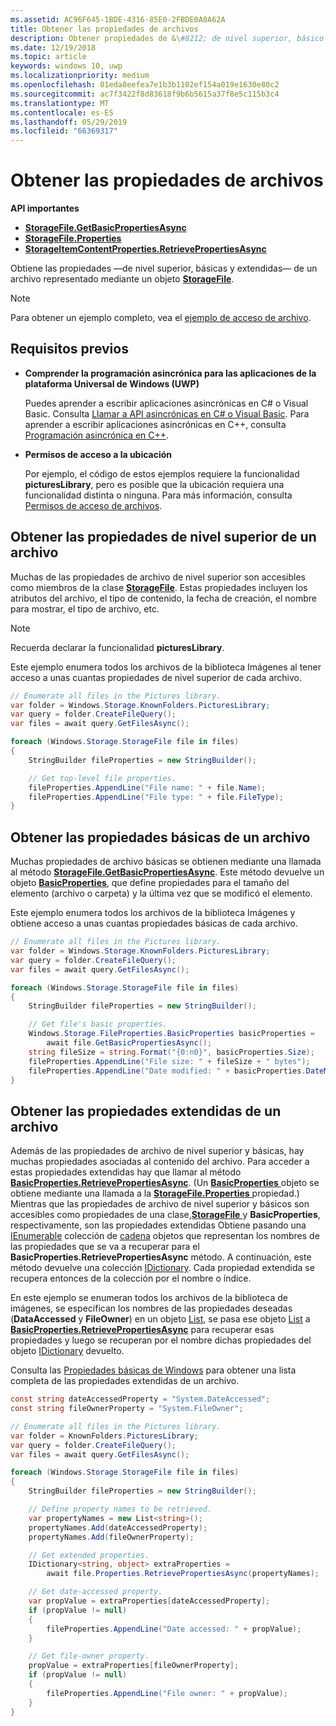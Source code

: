 ```yaml
---
ms.assetid: AC96F645-1BDE-4316-85E0-2FBDE0A0A62A
title: Obtener las propiedades de archivos
description: Obtener propiedades de &\#8212; de nivel superior, básico y extendido &\#8212; para un archivo representado por un StorageFile de objeto.
ms.date: 12/19/2018
ms.topic: article
keywords: windows 10, uwp
ms.localizationpriority: medium
ms.openlocfilehash: 01eda8eefea7e1b3b1102ef154a019e1630e80c2
ms.sourcegitcommit: ac7f3422f8d83618f9b6b5615a37f8e5c115b3c4
ms.translationtype: MT
ms.contentlocale: es-ES
ms.lasthandoff: 05/29/2019
ms.locfileid: "66369317"
---
```

# <a name="get-file-properties"></a>Obtener las propiedades de archivos

**API importantes**

-   [**StorageFile.GetBasicPropertiesAsync**](https://docs.microsoft.com/uwp/api/windows.storage.storagefile.getbasicpropertiesasync)
-   [**StorageFile.Properties**](https://docs.microsoft.com/uwp/api/windows.storage.storagefile.properties)
-   [**StorageItemContentProperties.RetrievePropertiesAsync**](https://docs.microsoft.com/uwp/api/windows.storage.fileproperties.storageitemcontentproperties.retrievepropertiesasync)

Obtiene las propiedades —de nivel superior, básicas y extendidas— de un archivo representado mediante un objeto [**StorageFile**](https://docs.microsoft.com/uwp/api/Windows.Storage.StorageFile).

> [!NOTE]
> Para obtener un ejemplo completo, vea el [ejemplo de acceso de archivo](https://go.microsoft.com/fwlink/p/?linkid=619995).

## <a name="prerequisites"></a>Requisitos previos

-   **Comprender la programación asincrónica para las aplicaciones de la plataforma Universal de Windows (UWP)**

    Puedes aprender a escribir aplicaciones asincrónicas en C# o Visual Basic. Consulta [Llamar a API asincrónicas en C# o Visual Basic](https://docs.microsoft.com/windows/uwp/threading-async/call-asynchronous-apis-in-csharp-or-visual-basic). Para aprender a escribir aplicaciones asincrónicas en C++, consulta [Programación asincrónica en C++](https://docs.microsoft.com/windows/uwp/threading-async/asynchronous-programming-in-cpp-universal-windows-platform-apps).

-   **Permisos de acceso a la ubicación**

    Por ejemplo, el código de estos ejemplos requiere la funcionalidad **picturesLibrary**, pero es posible que la ubicación requiera una funcionalidad distinta o ninguna. Para más información, consulta [Permisos de acceso de archivos](file-access-permissions.md).

## <a name="getting-a-files-top-level-properties"></a>Obtener las propiedades de nivel superior de un archivo

Muchas de las propiedades de archivo de nivel superior son accesibles como miembros de la clase [**StorageFile**](https://docs.microsoft.com/uwp/api/Windows.Storage.StorageFile). Estas propiedades incluyen los atributos del archivo, el tipo de contenido, la fecha de creación, el nombre para mostrar, el tipo de archivo, etc.

> [!NOTE]
> Recuerda declarar la funcionalidad **picturesLibrary**.

Este ejemplo enumera todos los archivos de la biblioteca Imágenes al tener acceso a unas cuantas propiedades de nivel superior de cada archivo.

```csharp
// Enumerate all files in the Pictures library.
var folder = Windows.Storage.KnownFolders.PicturesLibrary;
var query = folder.CreateFileQuery();
var files = await query.GetFilesAsync();

foreach (Windows.Storage.StorageFile file in files)
{
    StringBuilder fileProperties = new StringBuilder();

    // Get top-level file properties.
    fileProperties.AppendLine("File name: " + file.Name);
    fileProperties.AppendLine("File type: " + file.FileType);
}
```

## <a name="getting-a-files-basic-properties"></a>Obtener las propiedades básicas de un archivo

Muchas propiedades de archivo básicas se obtienen mediante una llamada al método [**StorageFile.GetBasicPropertiesAsync**](https://docs.microsoft.com/uwp/api/windows.storage.storagefile.getbasicpropertiesasync). Este método devuelve un objeto [**BasicProperties**](https://docs.microsoft.com/uwp/api/Windows.Storage.FileProperties.BasicProperties), que define propiedades para el tamaño del elemento (archivo o carpeta) y la última vez que se modificó el elemento.

Este ejemplo enumera todos los archivos de la biblioteca Imágenes y obtiene acceso a unas cuantas propiedades básicas de cada archivo.

```csharp
// Enumerate all files in the Pictures library.
var folder = Windows.Storage.KnownFolders.PicturesLibrary;
var query = folder.CreateFileQuery();
var files = await query.GetFilesAsync();

foreach (Windows.Storage.StorageFile file in files)
{
    StringBuilder fileProperties = new StringBuilder();

    // Get file's basic properties.
    Windows.Storage.FileProperties.BasicProperties basicProperties =
        await file.GetBasicPropertiesAsync();
    string fileSize = string.Format("{0:n0}", basicProperties.Size);
    fileProperties.AppendLine("File size: " + fileSize + " bytes");
    fileProperties.AppendLine("Date modified: " + basicProperties.DateModified);
}
 ```

## <a name="getting-a-files-extended-properties"></a>Obtener las propiedades extendidas de un archivo

Además de las propiedades de archivo de nivel superior y básicas, hay muchas propiedades asociadas al contenido del archivo. Para acceder a estas propiedades extendidas hay que llamar al método [**BasicProperties.RetrievePropertiesAsync**](https://docs.microsoft.com/uwp/api/windows.storage.fileproperties.basicproperties.retrievepropertiesasync). (Un [ **BasicProperties** ](https://docs.microsoft.com/uwp/api/Windows.Storage.FileProperties.BasicProperties) objeto se obtiene mediante una llamada a la [ **StorageFile.Properties** ](https://docs.microsoft.com/uwp/api/windows.storage.storagefile.properties) propiedad.) Mientras que las propiedades de archivo de nivel superior y básicos son accesibles como propiedades de una clase,[**StorageFile** ](https://docs.microsoft.com/uwp/api/Windows.Storage.StorageFile) y **BasicProperties**, respectivamente, son las propiedades extendidas Obtiene pasando una [IEnumerable](https://go.microsoft.com/fwlink/p/?LinkID=313091) colección de [cadena](https://go.microsoft.com/fwlink/p/?LinkID=325032) objetos que representan los nombres de las propiedades que se va a recuperar para el  **BasicProperties.RetrievePropertiesAsync** método. A continuación, este método devuelve una colección [IDictionary](https://go.microsoft.com/fwlink/p/?LinkId=325238). Cada propiedad extendida se recupera entonces de la colección por el nombre o índice.

En este ejemplo se enumeran todos los archivos de la biblioteca de imágenes, se especifican los nombres de las propiedades deseadas (**DataAccessed** y **FileOwner**) en un objeto [List](https://go.microsoft.com/fwlink/p/?LinkID=325246), se pasa ese objeto [List](https://go.microsoft.com/fwlink/p/?LinkID=325246) a [**BasicProperties.RetrievePropertiesAsync**](https://docs.microsoft.com/uwp/api/windows.storage.fileproperties.basicproperties.retrievepropertiesasync) para recuperar esas propiedades y luego se recuperan por el nombre dichas propiedades del objeto [IDictionary](https://go.microsoft.com/fwlink/p/?LinkId=325238) devuelto.

Consulta las [Propiedades básicas de Windows](https://docs.microsoft.com/windows/desktop/properties/core-bumper) para obtener una lista completa de las propiedades extendidas de un archivo.

```csharp
const string dateAccessedProperty = "System.DateAccessed";
const string fileOwnerProperty = "System.FileOwner";

// Enumerate all files in the Pictures library.
var folder = KnownFolders.PicturesLibrary;
var query = folder.CreateFileQuery();
var files = await query.GetFilesAsync();

foreach (Windows.Storage.StorageFile file in files)
{
    StringBuilder fileProperties = new StringBuilder();

    // Define property names to be retrieved.
    var propertyNames = new List<string>();
    propertyNames.Add(dateAccessedProperty);
    propertyNames.Add(fileOwnerProperty);

    // Get extended properties.
    IDictionary<string, object> extraProperties =
        await file.Properties.RetrievePropertiesAsync(propertyNames);

    // Get date-accessed property.
    var propValue = extraProperties[dateAccessedProperty];
    if (propValue != null)
    {
        fileProperties.AppendLine("Date accessed: " + propValue);
    }

    // Get file-owner property.
    propValue = extraProperties[fileOwnerProperty];
    if (propValue != null)
    {
        fileProperties.AppendLine("File owner: " + propValue);
    }
}
```

 

 
